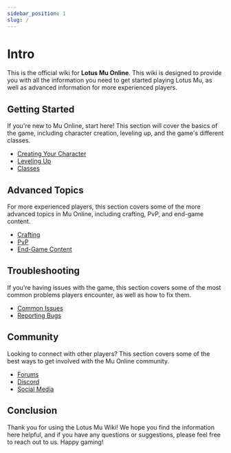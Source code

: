 ```yaml
---
sidebar_position: 1
slug: /
---
```


# Intro

This is the official wiki for **Lotus Mu Online**. This wiki is designed to provide you with all the information you need to get started playing Lotus Mu, as well as advanced information for more experienced players.

## Getting Started

If you're new to Mu Online, start here! This section will cover the basics of the game, including character creation, leveling up, and the game's different classes.

- [Creating Your Character](#)
- [Leveling Up](#)
- [Classes](#)

## Advanced Topics

For more experienced players, this section covers some of the more advanced topics in Mu Online, including crafting, PvP, and end-game content.

- [Crafting](#)
- [PvP](#)
- [End-Game Content](#)

## Troubleshooting

If you're having issues with the game, this section covers some of the most common problems players encounter, as well as how to fix them.

- [Common Issues](#)
- [Reporting Bugs](#)

## Community

Looking to connect with other players? This section covers some of the best ways to get involved with the Mu Online community.

- [Forums](https://forum.lotusmu.org)
- [Discord](#)
- [Social Media](#)

## Conclusion

Thank you for using the Lotus Mu Wiki! We hope you find the information here helpful, and if you have any questions or suggestions, please feel free to reach out to us. Happy gaming!

